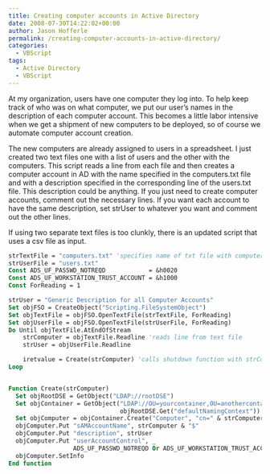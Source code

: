 ```yaml
---
title: Creating computer accounts in Active Directory
date: 2008-07-30T14:22:02+00:00
author: Jason Hofferle
permalink: /creating-computer-accounts-in-active-directory/
categories:
  - VBScript
tags:
  - Active Directory
  - VBScript
---
```

At my organization, users have one computer they log into. To help keep track of who was on what computer, we put our user’s names in the description of each computer account. This becomes a little labor intensive when we get a shipment of new computers to be deployed, so of course we automate computer account creation.

The new computers are already assigned to users in a spreadsheet. I just created two text files one with a list of users and the other with the computers. This script reads a line from each file and then creates a computer account in AD with the name specified in the computers.txt file and with a description specified in the corresponding line of the users.txt file. This description could be anything. If you just need to create computer accounts, comment out the necessary lines. If you want each account to have the same description, set strUser to whatever you want and comment out the other lines.

If using two separate text files is too clunkly, there is an updated script that uses a csv file as input.

```vb
strTextFile = "computers.txt" 'specifies name of txt file with computer names
strUserFile = "users.txt"
Const ADS_UF_PASSWD_NOTREQD            = &h0020
Const ADS_UF_WORKSTATION_TRUST_ACCOUNT = &h1000
Const ForReading = 1

strUser = "Generic Description for all Computer Accounts"
Set objFSO = CreateObject("Scripting.FileSystemObject")
Set objTextFile = objFSO.OpenTextFile(strTextFile, ForReading)
Set objUserFile = objFSO.OpenTextFile(strUserFile, ForReading)
Do Until objTextFile.AtEndOfStream
    strComputer = objTextFile.Readline 'reads line from text file
    strUser = objUserFile.Readline

    iretvalue = Create(strComputer) 'calls shutdown function with strComputer variable
Loop


Function Create(strComputer)
  Set objRootDSE = GetObject("LDAP://rootDSE")
  Set objContainer = GetObject("LDAP://OU=yourcontainer,OU=anothercontainer," & _
                               objRootDSE.Get("defaultNamingContext"))
  Set objComputer = objContainer.Create("Computer", "cn=" & strComputer)
  objComputer.Put "sAMAccountName", strComputer & "$"
  objComputer.Put "description", strUser
  objComputer.Put "userAccountControl", _
                  ADS_UF_PASSWD_NOTREQD Or ADS_UF_WORKSTATION_TRUST_ACCOUNT
  objComputer.SetInfo
End function
```

